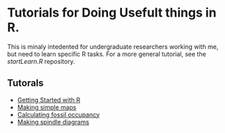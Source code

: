 # Tutorials for Doing Usefult things in R.
This is minaly intedented for undergraduate researchers working with me, but need to learn specific R tasks. For a more general tutorial, see the *startLearn.R* repository.

## Tutorals
* [Getting Started with R](manipulatedf.md)
* [Making simple maps](mapRanges.md)
* [Calculating fossil occupancy](occupancy.md)
* [Making spindle diagrams](spindle.md)